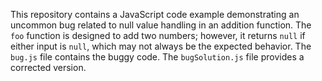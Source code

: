 This repository contains a JavaScript code example demonstrating an uncommon bug related to null value handling in an addition function. The `foo` function is designed to add two numbers; however, it returns `null` if either input is `null`, which may not always be the expected behavior. The `bug.js` file contains the buggy code.  The `bugSolution.js` file provides a corrected version.